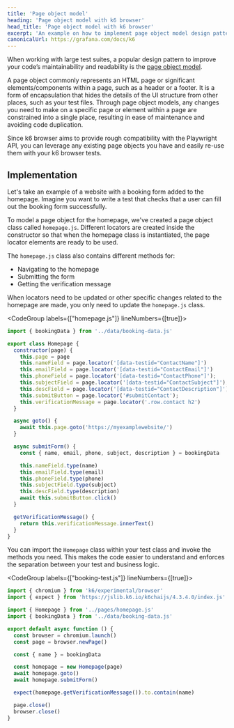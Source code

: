 ```yaml
---
title: 'Page object model'
heading: 'Page object model with k6 browser'
head_title: 'Page object model with k6 browser'
excerpt: 'An example on how to implement page object model design pattern with k6 browser'
canonicalUrl: https://grafana.com/docs/k6
---
```


When working with large test suites, a popular design pattern to improve your code’s maintainability and readability is the [page object model](https://martinfowler.com/bliki/PageObject.html).

A page object commonly represents an HTML page or significant elements/components within a page, such as a header or a footer. It is a form of encapsulation that hides the details of the UI structure from other places, such as your test files. Through page object models, any changes you need to make on a specific page or element within a page are constrained into a single place, resulting in ease of maintenance and avoiding code duplication.

Since k6 browser aims to provide rough compatibility with the Playwright API, you can leverage any existing page objects you have and easily re-use them with your k6 browser tests. 

## Implementation

Let's take an example of a website with a booking form added to the homepage. Imagine you want to write a test that checks that a user can fill out the booking form successfully.

To model a page object for the homepage, we've created a page object class called `homepage.js`. Different locators are created inside the constructor so that when the homepage class is instantiated, the page locator elements are ready to be used.

The `homepage.js` class also contains different methods for:
- Navigating to the homepage
- Submitting the form
- Getting the verification message

When locators need to be updated or other specific changes related to the homepage are made, you only need to update the `homepage.js` class.

<CodeGroup labels={["homepage.js"]} lineNumbers={[true]}>

```javascript
import { bookingData } from '../data/booking-data.js'

export class Homepage {
  constructor(page) {
    this.page = page
    this.nameField = page.locator('[data-testid="ContactName"]')
    this.emailField = page.locator('[data-testid="ContactEmail"]')
    this.phoneField = page.locator('[data-testid="ContactPhone"]');
    this.subjectField = page.locator('[data-testid="ContactSubject"]');
    this.descField = page.locator('[data-testid="ContactDescription"]');
    this.submitButton = page.locator('#submitContact');
    this.verificationMessage = page.locator('.row.contact h2')
  }

  async goto() {
    await this.page.goto('https://myexamplewebsite/')
  }

  async submitForm() {
    const { name, email, phone, subject, description } = bookingData

    this.nameField.type(name)
    this.emailField.type(email)
    this.phoneField.type(phone)
    this.subjectField.type(subject)
    this.descField.type(description)
    await this.submitButton.click()
  }

  getVerificationMessage() {
    return this.verificationMessage.innerText()
  }
}
```

</CodeGroup>

You can import the `Homepage` class within your test class and invoke the methods you need. This makes the code easier to understand and enforces the separation between your test and business logic.

<CodeGroup labels={["booking-test.js"]} lineNumbers={[true]}>

```javascript
import { chromium } from 'k6/experimental/browser'
import { expect } from 'https://jslib.k6.io/k6chaijs/4.3.4.0/index.js'

import { Homepage } from '../pages/homepage.js'
import { bookingData } from '../data/booking-data.js'

export default async function () {
  const browser = chromium.launch()
  const page = browser.newPage()

  const { name } = bookingData

  const homepage = new Homepage(page)
  await homepage.goto()
  await homepage.submitForm()

  expect(homepage.getVerificationMessage()).to.contain(name)

  page.close()
  browser.close()
}
```

</CodeGroup>
